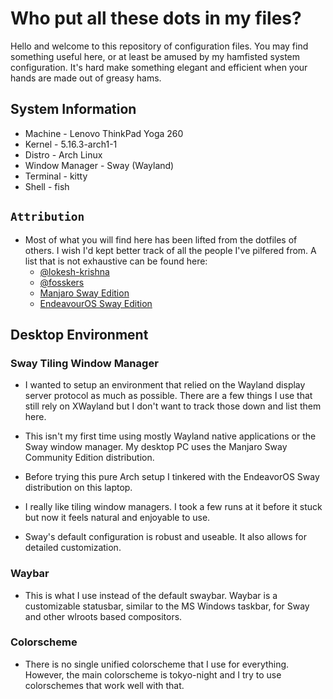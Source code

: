 # Who put all these dots in my files?

Hello and welcome to this repository of configuration files. You may find
something useful here, or at least be amused by my hamfisted system
configuration. It's hard make something elegant and efficient when your hands
are made out of greasy hams.


## System Information

-   Machine - Lenovo ThinkPad Yoga 260
-   Kernel - 5.16.3-arch1-1
-   Distro - Arch Linux
-   Window Manager - Sway (Wayland)
-   Terminal - kitty
-   Shell - fish


## `Attribution`

-   Most of what you will find here has been lifted from the dotfiles of others.
    I wish I'd kept better track of all the people I've pilfered from. A list
    that is not exhaustive can be found here:
    -   [@lokesh-krishna](https://github.com/lokesh-krishna/dotfiles)
    -   [@fosskers](https://github.com/fosskers/dotfiles)
    -   [Manjaro Sway Edition](https://github.com/Manjaro-Sway/manjaro-sway)
    -   [EndeavourOS Sway Edition](https://github.com/EndeavourOS-Community-Editions/sway)


## Desktop Environment

### Sway Tiling Window Manager
-   I wanted to setup an environment that relied on the Wayland display server
    protocol as much as possible. There are a few things I use that still rely
    on XWayland but I don't want to track those down and list them here.
    
-   This isn't my first time using mostly Wayland native applications or the
    Sway window manager. My desktop PC uses the Manjaro Sway Community Edition
    distribution.
    
-   Before trying this pure Arch setup I tinkered with the EndeavorOS Sway
    distribution on this laptop.
    
-   I really like tiling window managers. I took a few runs at it before it
    stuck but now it feels natural and enjoyable to use.
    
-   Sway's default configuration is robust and useable. It also allows for
    detailed customization.

### Waybar
- This is what I use instead of the default swaybar. Waybar is a customizable
  statusbar, similar to the MS Windows taskbar, for Sway and other wlroots based
  compositors.

### Colorscheme
- There is no single unified colorscheme that I use for everything. However, the
  main colorscheme is tokyo-night and I try to use colorschemes that work well
  with that.

